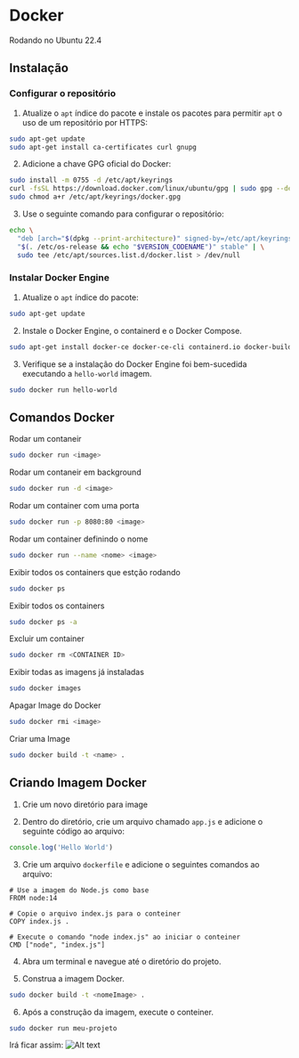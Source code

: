 # Docker
Rodando no Ubuntu 22.4


## Instalação

### Configurar o repositório
1. Atualize o `apt` índice do pacote e instale os pacotes para permitir `apt` o uso de um repositório por HTTPS:
```bash
sudo apt-get update
sudo apt-get install ca-certificates curl gnupg
```
2. Adicione a chave GPG oficial do Docker:
```bash
sudo install -m 0755 -d /etc/apt/keyrings
curl -fsSL https://download.docker.com/linux/ubuntu/gpg | sudo gpg --dearmor -o /etc/apt/keyrings/docker.gpg
sudo chmod a+r /etc/apt/keyrings/docker.gpg
```

3. Use o seguinte comando para configurar o repositório:
```bash
echo \
  "deb [arch="$(dpkg --print-architecture)" signed-by=/etc/apt/keyrings/docker.gpg] https://download.docker.com/linux/ubuntu \
  "$(. /etc/os-release && echo "$VERSION_CODENAME")" stable" | \
  sudo tee /etc/apt/sources.list.d/docker.list > /dev/null
```

### Instalar Docker Engine
1. Atualize o `apt` índice do pacote:
```bash
sudo apt-get update
```

2. Instale o Docker Engine, o containerd e o Docker Compose.
```bash
sudo apt-get install docker-ce docker-ce-cli containerd.io docker-buildx-plugin docker-compose-plugin
```

3. Verifique se a instalação do Docker Engine foi bem-sucedida executando a `hello-world` imagem.
```bash
sudo docker run hello-world
```

## Comandos Docker
Rodar um contaneir
```bash
sudo docker run <image>
```

Rodar um contaneir em background
```bash
sudo docker run -d <image>
```

Rodar um container com uma porta
```bash
sudo docker run -p 8080:80 <image>
```

Rodar um container definindo o nome
```bash
sudo docker run --name <nome> <image>
```

Exibir todos os containers que estção rodando
```bash
sudo docker ps
```

Exibir todos os containers
```bash
sudo docker ps -a
```

Excluir um container
```bash
sudo docker rm <CONTAINER ID>
```

Exibir todas as imagens já instaladas
```bash
sudo docker images
```

Apagar Image do Docker
```bash
sudo docker rmi <image>
```

Criar uma Image
```bash
sudo docker build -t <name> .
```

## Criando Imagem Docker

1. Crie um novo diretório para image

2. Dentro do diretório, crie um arquivo chamado `app.js` e adicione o seguinte código ao arquivo:
```JavaScript
console.log('Hello World')
```

3. Crie um arquivo `dockerfile` e adicione o seguintes comandos ao arquivo:
```docker
# Use a imagem do Node.js como base
FROM node:14

# Copie o arquivo index.js para o conteiner
COPY index.js .

# Execute o comando "node index.js" ao iniciar o conteiner
CMD ["node", "index.js"]
```

4. Abra um terminal e navegue até o diretório do projeto. 

5. Construa a imagem Docker.
```bash
sudo docker build -t <nomeImage> .
```

6. Após a construção da imagem, execute o conteiner.
```bash
sudo docker run meu-projeto
```

Irá ficar assim:
![Alt text](setupDocker.png)

